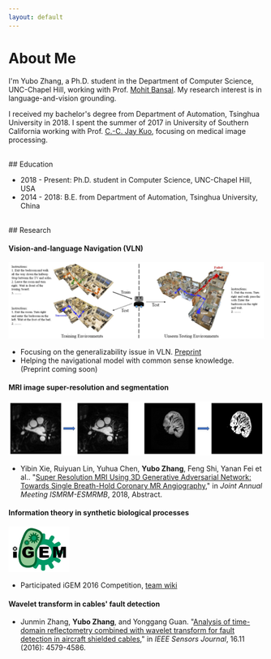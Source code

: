 ```yaml
---
layout: default
---
```


# About Me

I'm Yubo Zhang, a Ph.D. student in the Department of Computer Science, UNC-Chapel Hill, working with Prof. [Mohit Bansal](http://www.cs.unc.edu/~mbansal/). My research interest is in language-and-vision grounding.

I received my bachelor's degree from Department of Automation, Tsinghua University in 2018. I spent the summer of 2017 in University of Southern California working with Prof. [C.-C. Jay Kuo](https://viterbi.usc.edu/directory/faculty/Kuo/Chung-Chieh), focusing on medical image processing.

<br />
## Education

* 2018 - Present: Ph.D. student in Computer Science, UNC-Chapel Hill, USA
* 2014 - 2018: B.E. from Department of Automation, Tsinghua University, China

<br />
## Research

#### Vision-and-language Navigation (VLN)

![VLN](/assets/img/VLN.jpg)

* Focusing on the generalizability issue in VLN. [Preprint](https://openreview.net/forum?id=S1eYKlrYvr)
* Helping the navigational model with common sense knowledge. (Preprint coming soon)

#### MRI image super-resolution and segmentation

![MRI](/assets/img/mri.jpg)

* Yibin Xie, Ruiyuan Lin, Yuhua Chen, **Yubo Zhang**, Feng Shi, Yanan Fei et al.. "[Super Resolution MRI Using 3D Generative Adversarial Network: Towards Single Breath-Hold Coronary MR Angiography](http://archive.ismrm.org/2018/1050.html)," in _Joint Annual Meeting ISMRM-ESMRMB_, 2018, Abstract.

#### Information theory in synthetic biological processes

<img width="120" height="90" src="/assets/img/igem.png"/>

* Participated iGEM 2016 Competition, [team wiki](http://2016.igem.org/Team:Tsinghua-A)

#### Wavelet transform in cables' fault detection

* Junmin Zhang, **Yubo Zhang**, and Yonggang Guan. "[Analysis of time-domain reflectometry combined with wavelet transform for fault detection in aircraft shielded cables](https://ieeexplore.ieee.org/document/7442073)," in _IEEE Sensors Journal_, 16.11 (2016): 4579-4586.
